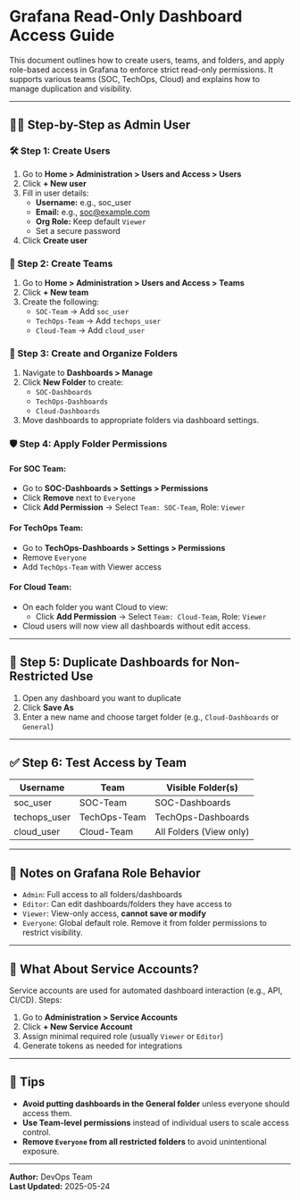
# Grafana Read-Only Dashboard Access Guide

This document outlines how to create users, teams, and folders, and apply role-based access in Grafana to enforce strict read-only permissions. It supports various teams (SOC, TechOps, Cloud) and explains how to manage duplication and visibility.

---

## 👨‍💼 Step-by-Step as Admin User

### 🛠️ Step 1: Create Users
1. Go to **Home > Administration > Users and Access > Users**
2. Click **+ New user**
3. Fill in user details:
   - **Username:** e.g., soc_user
   - **Email:** e.g., soc@example.com
   - **Org Role:** Keep default `Viewer`
   - Set a secure password
4. Click **Create user**

### 👥 Step 2: Create Teams
1. Go to **Home > Administration > Users and Access > Teams**
2. Click **+ New team**
3. Create the following:
   - `SOC-Team` → Add `soc_user`
   - `TechOps-Team` → Add `techops_user`
   - `Cloud-Team` → Add `cloud_user`

### 📁 Step 3: Create and Organize Folders
1. Navigate to **Dashboards > Manage**
2. Click **New Folder** to create:
   - `SOC-Dashboards`
   - `TechOps-Dashboards`
   - `Cloud-Dashboards`
3. Move dashboards to appropriate folders via dashboard settings.

### 🛡️ Step 4: Apply Folder Permissions

#### For SOC Team:
- Go to **SOC-Dashboards > Settings > Permissions**
- Click **Remove** next to `Everyone`
- Click **Add Permission** → Select `Team: SOC-Team`, Role: `Viewer`

#### For TechOps Team:
- Go to **TechOps-Dashboards > Settings > Permissions**
- Remove `Everyone`
- Add `TechOps-Team` with Viewer access

#### For Cloud Team:
- On each folder you want Cloud to view:
  - Click **Add Permission** → Select `Team: Cloud-Team`, Role: `Viewer`
- Cloud users will now view all dashboards without edit access.

---

## 🔄 Step 5: Duplicate Dashboards for Non-Restricted Use
1. Open any dashboard you want to duplicate
2. Click **Save As**
3. Enter a new name and choose target folder (e.g., `Cloud-Dashboards` or `General`)

---

## ✅ Step 6: Test Access by Team

| Username     | Team         | Visible Folder(s)       |
|--------------|--------------|--------------------------|
| soc_user     | SOC-Team     | SOC-Dashboards           |
| techops_user | TechOps-Team | TechOps-Dashboards       |
| cloud_user   | Cloud-Team   | All Folders (View only)  |

---

## 🧾 Notes on Grafana Role Behavior
- `Admin`: Full access to all folders/dashboards
- `Editor`: Can edit dashboards/folders they have access to
- `Viewer`: View-only access, **cannot save or modify**
- `Everyone`: Global default role. Remove it from folder permissions to restrict visibility.

---

## 🤖 What About Service Accounts?
Service accounts are used for automated dashboard interaction (e.g., API, CI/CD). Steps:
1. Go to **Administration > Service Accounts**
2. Click **+ New Service Account**
3. Assign minimal required role (usually `Viewer` or `Editor`)
4. Generate tokens as needed for integrations

---

## 🧠 Tips
- **Avoid putting dashboards in the General folder** unless everyone should access them.
- **Use Team-level permissions** instead of individual users to scale access control.
- **Remove `Everyone` from all restricted folders** to avoid unintentional exposure.

---

**Author:** DevOps Team  
**Last Updated:** 2025-05-24
